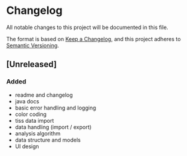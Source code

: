 # Changelog
All notable changes to this project will be documented in this file.

The format is based on [Keep a Changelog](https://keepachangelog.com/en/1.0.0/),
and this project adheres to [Semantic Versioning](https://semver.org/spec/v2.0.0.html).

## [Unreleased]
### Added
- readme and changelog
- java docs
- basic error handling and logging
- color coding
- tiss data import
- data handling (import / export)
- analysis algorithm
- data structure and models
- UI design